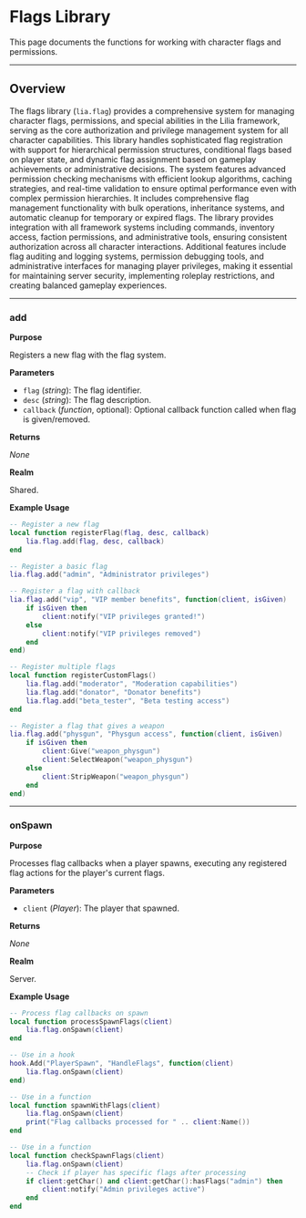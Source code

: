 # Flags Library

This page documents the functions for working with character flags and permissions.

---

## Overview

The flags library (`lia.flag`) provides a comprehensive system for managing character flags, permissions, and special abilities in the Lilia framework, serving as the core authorization and privilege management system for all character capabilities. This library handles sophisticated flag registration with support for hierarchical permission structures, conditional flags based on player state, and dynamic flag assignment based on gameplay achievements or administrative decisions. The system features advanced permission checking mechanisms with efficient lookup algorithms, caching strategies, and real-time validation to ensure optimal performance even with complex permission hierarchies. It includes comprehensive flag management functionality with bulk operations, inheritance systems, and automatic cleanup for temporary or expired flags. The library provides integration with all framework systems including commands, inventory access, faction permissions, and administrative tools, ensuring consistent authorization across all character interactions. Additional features include flag auditing and logging systems, permission debugging tools, and administrative interfaces for managing player privileges, making it essential for maintaining server security, implementing roleplay restrictions, and creating balanced gameplay experiences.

---

### add

**Purpose**

Registers a new flag with the flag system.

**Parameters**

* `flag` (*string*): The flag identifier.
* `desc` (*string*): The flag description.
* `callback` (*function*, optional): Optional callback function called when flag is given/removed.

**Returns**

*None*

**Realm**

Shared.

**Example Usage**

```lua
-- Register a new flag
local function registerFlag(flag, desc, callback)
    lia.flag.add(flag, desc, callback)
end

-- Register a basic flag
lia.flag.add("admin", "Administrator privileges")

-- Register a flag with callback
lia.flag.add("vip", "VIP member benefits", function(client, isGiven)
    if isGiven then
        client:notify("VIP privileges granted!")
    else
        client:notify("VIP privileges removed")
    end
end)

-- Register multiple flags
local function registerCustomFlags()
    lia.flag.add("moderator", "Moderation capabilities")
    lia.flag.add("donator", "Donator benefits")
    lia.flag.add("beta_tester", "Beta testing access")
end

-- Register a flag that gives a weapon
lia.flag.add("physgun", "Physgun access", function(client, isGiven)
    if isGiven then
        client:Give("weapon_physgun")
        client:SelectWeapon("weapon_physgun")
    else
        client:StripWeapon("weapon_physgun")
    end
end)
```

---

### onSpawn

**Purpose**

Processes flag callbacks when a player spawns, executing any registered flag actions for the player's current flags.

**Parameters**

* `client` (*Player*): The player that spawned.

**Returns**

*None*

**Realm**

Server.

**Example Usage**

```lua
-- Process flag callbacks on spawn
local function processSpawnFlags(client)
    lia.flag.onSpawn(client)
end

-- Use in a hook
hook.Add("PlayerSpawn", "HandleFlags", function(client)
    lia.flag.onSpawn(client)
end)

-- Use in a function
local function spawnWithFlags(client)
    lia.flag.onSpawn(client)
    print("Flag callbacks processed for " .. client:Name())
end

-- Use in a function
local function checkSpawnFlags(client)
    lia.flag.onSpawn(client)
    -- Check if player has specific flags after processing
    if client:getChar() and client:getChar():hasFlags("admin") then
        client:notify("Admin privileges active")
    end
end
```









